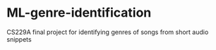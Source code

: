 # ML-genre-identification
CS229A final project for identifying genres of songs from short audio snippets

